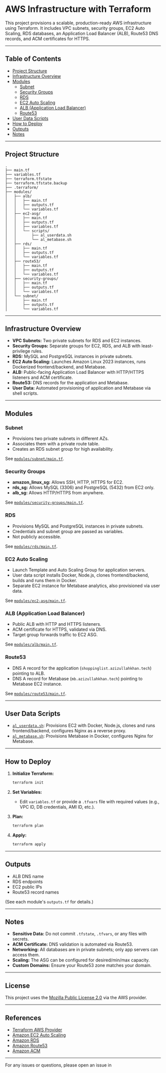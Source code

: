 # AWS Infrastructure with Terraform

This project provisions a scalable, production-ready AWS infrastructure using Terraform. It includes VPC subnets, security groups, EC2 Auto Scaling, RDS databases, an Application Load Balancer (ALB), Route53 DNS records, and ACM certificates for HTTPS.

---

## Table of Contents

- [Project Structure](#project-structure)
- [Infrastructure Overview](#infrastructure-overview)
- [Modules](#modules)
  - [Subnet](#subnet)
  - [Security Groups](#security-groups)
  - [RDS](#rds)
  - [EC2 Auto Scaling](#ec2-auto-scaling)
  - [ALB (Application Load Balancer)](#alb-application-load-balancer)
  - [Route53](#route53)
- [User Data Scripts](#user-data-scripts)
- [How to Deploy](#how-to-deploy)
- [Outputs](#outputs)
- [Notes](#notes)

---

## Project Structure

```
.
├── main.tf
├── variables.tf
├── terraform.tfstate
├── terraform.tfstate.backup
├── .terraform/
├── modules/
│   ├── alb/
│   │   ├── main.tf
│   │   ├── outputs.tf
│   │   └── variables.tf
│   ├── ec2-asg/
│   │   ├── main.tf
│   │   ├── outputs.tf
│   │   ├── variables.tf
│   │   └── scripts/
│   │       ├── al_userdata.sh
│   │       └── al_metabase.sh
│   ├── rds/
│   │   ├── main.tf
│   │   ├── outputs.tf
│   │   └── variables.tf
│   ├── route53/
│   │   ├── main.tf
│   │   ├── outputs.tf
│   │   └── variables.tf
│   ├── security-groups/
│   │   ├── main.tf
│   │   ├── outputs.tf
│   │   └── variables.tf
│   └── subnet/
│       ├── main.tf
│       ├── outputs.tf
│       └── variables.tf
```

---

## Infrastructure Overview

- **VPC Subnets:** Two private subnets for RDS and EC2 instances.
- **Security Groups:** Separate groups for EC2, RDS, and ALB with least-privilege rules.
- **RDS:** MySQL and PostgreSQL instances in private subnets.
- **EC2 Auto Scaling:** Launches Amazon Linux 2023 instances, runs Dockerized frontend/backend, and Metabase.
- **ALB:** Public-facing Application Load Balancer with HTTP/HTTPS listeners and ACM certificate.
- **Route53:** DNS records for the application and Metabase.
- **User Data:** Automated provisioning of application and Metabase via shell scripts.

---

## Modules

### Subnet

- Provisions two private subnets in different AZs.
- Associates them with a private route table.
- Creates an RDS subnet group for high availability.

See [`modules/subnet/main.tf`](modules/subnet/main.tf).

### Security Groups

- **amazon_linux_sg:** Allows SSH, HTTP, HTTPS for EC2.
- **rds_sg:** Allows MySQL (3306) and PostgreSQL (5432) from EC2 only.
- **alb_sg:** Allows HTTP/HTTPS from anywhere.

See [`modules/security-groups/main.tf`](modules/security-groups/main.tf).

### RDS

- Provisions MySQL and PostgreSQL instances in private subnets.
- Credentials and subnet group are passed as variables.
- Not publicly accessible.

See [`modules/rds/main.tf`](modules/rds/main.tf).

### EC2 Auto Scaling

- Launch Template and Auto Scaling Group for application servers.
- User data script installs Docker, Node.js, clones frontend/backend, builds and runs them in Docker.
- Separate EC2 instance for Metabase analytics, also provisioned via user data.

See [`modules/ec2-asg/main.tf`](modules/ec2-asg/main.tf).

### ALB (Application Load Balancer)

- Public ALB with HTTP and HTTPS listeners.
- ACM certificate for HTTPS, validated via DNS.
- Target group forwards traffic to EC2 ASG.

See [`modules/alb/main.tf`](modules/alb/main.tf).

### Route53

- DNS A record for the application (`shoppinglist.azizullahkhan.tech`) pointing to ALB.
- DNS A record for Metabase (`mb.azizullahkhan.tech`) pointing to Metabase EC2 instance.

See [`modules/route53/main.tf`](modules/route53/main.tf).

---

## User Data Scripts

- [`al_userdata.sh`](modules/ec2-asg/scripts/al_userdata.sh): Provisions EC2 with Docker, Node.js, clones and runs frontend/backend, configures Nginx as a reverse proxy.
- [`al_metabase.sh`](modules/ec2-asg/scripts/al_metabase.sh): Provisions Metabase in Docker, configures Nginx for Metabase.

---

## How to Deploy

1. **Initialize Terraform:**

   ```sh
   terraform init
   ```

2. **Set Variables:**

   - Edit `variables.tf` or provide a `.tfvars` file with required values (e.g., VPC ID, DB credentials, AMI ID, etc.).

3. **Plan:**

   ```sh
   terraform plan
   ```

4. **Apply:**
   ```sh
   terraform apply
   ```

---

## Outputs

- ALB DNS name
- RDS endpoints
- EC2 public IPs
- Route53 record names

(See each module's `outputs.tf` for details.)

---

## Notes

- **Sensitive Data:** Do not commit `.tfstate`, `.tfvars`, or any files with secrets.
- **ACM Certificate:** DNS validation is automated via Route53.
- **Networking:** All databases are in private subnets; only app servers can access them.
- **Scaling:** The ASG can be configured for desired/min/max capacity.
- **Custom Domains:** Ensure your Route53 zone matches your domain.

---

## License

This project uses the [Mozilla Public License 2.0](https://www.mozilla.org/en-US/MPL/2.0/) via the AWS provider.

---

## References

- [Terraform AWS Provider](https://registry.terraform.io/providers/hashicorp/aws/latest/docs)
- [Amazon EC2 Auto Scaling](https://docs.aws.amazon.com/autoscaling/ec2/userguide/what-is-amazon-ec2-auto-scaling.html)
- [Amazon RDS](https://docs.aws.amazon.com/rds/)
- [Amazon Route53](https://docs.aws.amazon.com/route53/)
- [Amazon ACM](https://docs.aws.amazon.com/acm/)

---

For any issues or questions, please open an issue in
